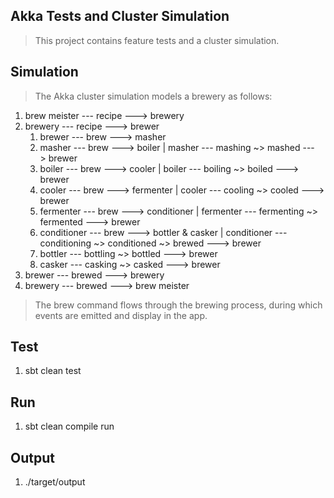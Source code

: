Akka Tests and Cluster Simulation
---------------------------------
>This project contains feature tests and a cluster simulation.

Simulation
----------
>The Akka cluster simulation models a brewery as follows:

1. brew meister --- recipe ---> brewery
2. brewery --- recipe ---> brewer
    1. brewer --- brew ---> masher
    2. masher --- brew ---> boiler  | masher --- mashing ~> mashed ---> brewer
    3. boiler --- brew ---> cooler  | boiler --- boiling ~> boiled ---> brewer
    4. cooler --- brew ---> fermenter   | cooler --- cooling ~> cooled ---> brewer
    5. fermenter --- brew ---> conditioner  | fermenter --- fermenting ~> fermented ---> brewer
    6. conditioner --- brew ---> bottler & casker   | conditioner --- conditioning ~> conditioned ~> brewed ---> brewer
    7. bottler --- bottling ~> bottled ---> brewer
    8. casker --- casking ~> casked ---> brewer
3. brewer --- brewed ---> brewery
4. brewery --- brewed ---> brew meister

>The brew command flows through the brewing process, during which events are emitted and display in the app.

Test
----
1. sbt clean test

Run
---
1. sbt clean compile run

Output
------
1. ./target/output